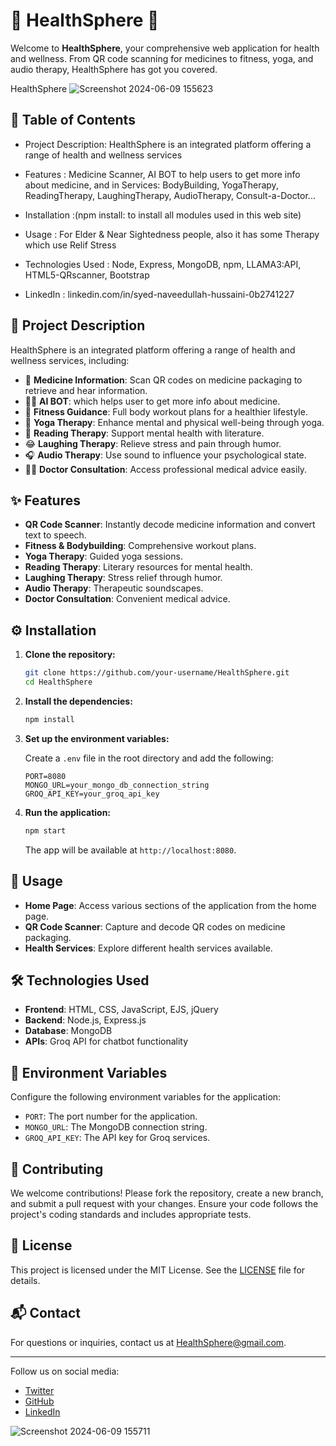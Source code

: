 # 🌟 HealthSphere 🌟

Welcome to **HealthSphere**, your comprehensive web application for health and wellness. From QR code scanning for medicines to fitness, yoga, and audio therapy, HealthSphere has got you covered.

HealthSphere ![Screenshot 2024-06-09 155623](https://github.com/syedNaveedullah/Life-Link-Care/assets/129250457/d4a5f179-e789-479a-a087-0744e6bd6e61)

## 📜 Table of Contents

- Project Description: HealthSphere is an integrated platform offering a range of health and wellness services

- Features : Medicine Scanner, AI BOT to help users to get more info about medicine, and in Services: BodyBuilding, YogaTherapy, ReadingTherapy, LaughingTherapy, AudioTherapy, Consult-a-Doctor...

- Installation :(npm install: to install all modules used in this web site)

- Usage : For Elder & Near Sightedness people, also it has some Therapy which use Relif Stress

- Technologies Used : Node, Express, MongoDB, npm, LLAMA3:API, HTML5-QRscanner, Bootstrap

- LinkedIn : linkedin.com/in/syed-naveedullah-hussaini-0b2741227

## 📝 Project Description

HealthSphere is an integrated platform offering a range of health and wellness services, including:

- 🏥 **Medicine Information**: Scan QR codes on medicine packaging to retrieve and hear information.
- 👨‍💻 **AI BOT**: which helps user to get more info about medicine.
- 💪 **Fitness Guidance**: Full body workout plans for a healthier lifestyle.
- 🧘 **Yoga Therapy**: Enhance mental and physical well-being through yoga.
- 📖 **Reading Therapy**: Support mental health with literature.
- 😂 **Laughing Therapy**: Relieve stress and pain through humor.
- 🎧 **Audio Therapy**: Use sound to influence your psychological state.
- 👨‍⚕️ **Doctor Consultation**: Access professional medical advice easily.

## ✨ Features

- **QR Code Scanner**: Instantly decode medicine information and convert text to speech.
- **Fitness & Bodybuilding**: Comprehensive workout plans.
- **Yoga Therapy**: Guided yoga sessions.
- **Reading Therapy**: Literary resources for mental health.
- **Laughing Therapy**: Stress relief through humor.
- **Audio Therapy**: Therapeutic soundscapes.
- **Doctor Consultation**: Convenient medical advice.

## ⚙️ Installation

1. **Clone the repository:**

   ```bash
   git clone https://github.com/your-username/HealthSphere.git
   cd HealthSphere
   ```

2. **Install the dependencies:**

   ```bash
   npm install
   ```

3. **Set up the environment variables:**

   Create a `.env` file in the root directory and add the following:

   ```plaintext
   PORT=8080
   MONGO_URL=your_mongo_db_connection_string
   GROQ_API_KEY=your_groq_api_key
   ```

4. **Run the application:**

   ```bash
   npm start
   ```

   The app will be available at `http://localhost:8080`.

## 🚀 Usage

- **Home Page**: Access various sections of the application from the home page.
- **QR Code Scanner**: Capture and decode QR codes on medicine packaging.
- **Health Services**: Explore different health services available.

## 🛠️ Technologies Used

- **Frontend**: HTML, CSS, JavaScript, EJS, jQuery
- **Backend**: Node.js, Express.js
- **Database**: MongoDB
- **APIs**: Groq API for chatbot functionality

## 🔧 Environment Variables

Configure the following environment variables for the application:

- `PORT`: The port number for the application.
- `MONGO_URL`: The MongoDB connection string.
- `GROQ_API_KEY`: The API key for Groq services.

## 🤝 Contributing

We welcome contributions! Please fork the repository, create a new branch, and submit a pull request with your changes. Ensure your code follows the project's coding standards and includes appropriate tests.

## 📜 License

This project is licensed under the MIT License. See the [LICENSE](LICENSE) file for details.

## 📬 Contact

For questions or inquiries, contact us at [HealthSphere@gmail.com](mailto:HealthSphere@gmail.com).

---

Follow us on social media:

- [Twitter](https://x.com/s_naveed10?t=pba-zRnyakH9t05Ifz6aqw&s=09)
- [GitHub](https://github.com/syedNaveedullah)
- [LinkedIn](https://www.linkedin.com/in/syed-naveedullah-hussaini-0b2741227?lipi=urn%3Ali%3Apage%3Ad_flagship3_profile_view_base_contact_details%3Bx4jIBeHxTQugttrBCjNX7Q%3D%3D)

![Screenshot 2024-06-09 155711](https://github.com/syedNaveedullah/Life-Link-Care/assets/129250457/841dc6e7-de49-40ec-89a5-f9d2171b0553)

